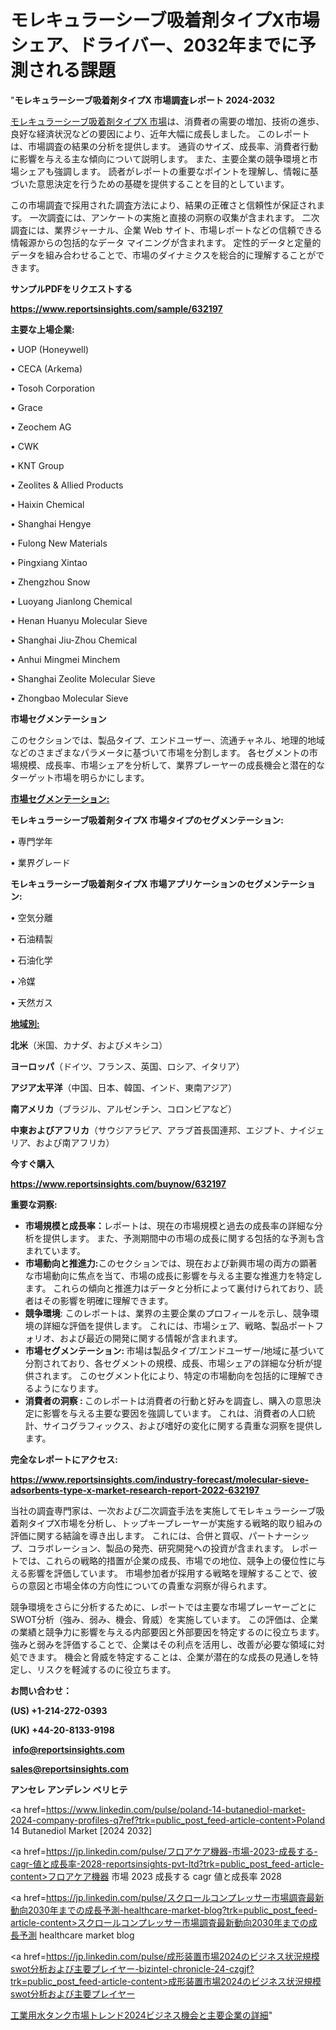 # モレキュラーシーブ吸着剤タイプX市場シェア、ドライバー、2032年までに予測される課題

"<strong>モレキュラーシーブ吸着剤タイプX 市場調査レポート 2024-2032</strong>

<a href=https://www.reportsinsights.com/sample/632197>モレキュラーシーブ吸着剤タイプX 市場</a>は、消費者の需要の増加、技術の進歩、良好な経済状況などの要因により、近年大幅に成長しました。 このレポートは、市場調査の結果の分析を提供します。 通貨のサイズ、成長率、消費者行動に影響を与える主な傾向について説明します。 また、主要企業の競争環境と市場シェアも強調します。 読者がレポートの重要なポイントを理解し、情報に基づいた意思決定を行うための基礎を提供することを目的としています。

この市場調査で採用された調査方法により、結果の正確さと信頼性が保証されます。 一次調査には、アンケートの実施と直接の洞察の収集が含まれます。 二次調査には、業界ジャーナル、企業 Web サイト、市場レポートなどの信頼できる情報源からの包括的なデータ マイニングが含まれます。 定性的データと定量的データを組み合わせることで、市場のダイナミクスを総合的に理解することができます。

<strong><b>サンプルPDFをリクエストする</b></strong>

<a href=https://www.reportsinsights.com/sample/632197><strong><u>https://www.reportsinsights.com/sample/632197</u></strong></a>

<strong>主要な上場企業:</strong>

• UOP (Honeywell)

• CECA (Arkema)

• Tosoh Corporation

• Grace

• Zeochem AG

• CWK

• KNT Group

• Zeolites & Allied Products

• Haixin Chemical

• Shanghai Hengye

• Fulong New Materials

• Pingxiang Xintao

• Zhengzhou Snow

• Luoyang Jianlong Chemical

• Henan Huanyu Molecular Sieve

• Shanghai Jiu-Zhou Chemical

• Anhui Mingmei Minchem

• Shanghai Zeolite Molecular Sieve

• Zhongbao Molecular Sieve

<strong>市場セグメンテーション</strong>

このセクションでは、製品タイプ、エンドユーザー、流通チャネル、地理的地域などのさまざまなパラメータに基づいて市場を分割します。 各セグメントの市場規模、成長率、市場シェアを分析して、業界プレーヤーの成長機会と潜在的なターゲット市場を明らかにします。

<strong><u>市場セグメンテーション</u></strong><strong><u>:</u></strong>

<strong>モレキュラーシーブ吸着剤タイプX 市場タイプのセグメンテーション:</strong>

• 専門学年

• 業界グレード

<strong>モレキュラーシーブ吸着剤タイプX 市場アプリケーションのセグメンテーション:</strong>

• 空気分離

• 石油精製

• 石油化学

• 冷媒

• 天然ガス

<strong><u>地域別</u></strong><strong><u>:</u></strong>

<strong>北米</strong>（米国、カナダ、およびメキシコ）

<strong>ヨーロッパ</strong>（ドイツ、フランス、英国、ロシア、イタリア）

<strong>アジア太平洋</strong>（中国、日本、韓国、インド、東南アジア）

<strong>南アメリカ</strong>（ブラジル、アルゼンチン、コロンビアなど）

<strong>中東およびアフリカ</strong>（サウジアラビア、アラブ首長国連邦、エジプト、ナイジェリア、および南アフリカ）

<strong>今すぐ購入</strong>

<a href=https://www.reportsinsights.com/buynow/632197><strong><u>https://www.reportsinsights.com/buynow/632197</u></strong></a>

<strong>重要な洞察:</strong>
<ul>
  <li><strong>市場規模と成長率：</strong>レポートは、現在の市場規模と過去の成長率の詳細な分析を提供します。 また、予測期間中の市場の成長に関する包括的な予測も含まれています。</li>
  <li><strong>市場動向と推進力:</strong>このセクションでは、現在および新興市場の両方の顕著な市場動向に焦点を当て、市場の成長に影響を与える主要な推進力を特定します。 これらの傾向と推進力はデータと分析によって裏付けられており、読者はその影響を明確に理解できます。</li>
  <li><strong>競争環境</strong>: このレポートは、業界の主要企業のプロフィールを示し、競争環境の詳細な評価を提供します。 これには、市場シェア、戦略、製品ポートフォリオ、および最近の開発に関する情報が含まれます。</li>
  <li><strong>市場セグメンテーション: </strong>市場は製品タイプ/エンドユーザー/地域に基づいて分割されており、各セグメントの規模、成長、市場シェアの詳細な分析が提供されます。 このセグメント化により、特定の市場動向を包括的に理解できるようになります。</li>
  <li><strong>消費者の洞察 : </strong>このレポートは消費者の行動と好みを調査し、購入の意思決定に影響を与える主要な要因を強調しています。 これは、消費者の人口統計、サイコグラフィックス、および嗜好の変化に関する貴重な洞察を提供します。</li>
</ul>
<strong>完全なレポートにアクセス:</strong>

<a href=https://www.reportsinsights.com/industry-forecast/molecular-sieve-adsorbents-type-x-market-research-report-2022-632197><strong><u><b>https://www.reportsinsights.com/industry-forecast/molecular-sieve-adsorbents-type-x-market-research-report-2022-632197</b></u></strong></a>

当社の調査専門家は、一次および二次調査手法を実施してモレキュラーシーブ吸着剤タイプX市場を分析し、トップキープレーヤーが実施する戦略的取り組みの評価に関する結論を導き出します。 これには、合併と買収、パートナーシップ、コラボレーション、製品の発売、研究開発への投資が含まれます。 レポートでは、これらの戦略的措置が企業の成長、市場での地位、競争上の優位性に与える影響を評価しています。 市場参加者が採用する戦略を理解することで、彼らの意図と市場全体の方向性についての貴重な洞察が得られます。

競争環境をさらに分析するために、レポートでは主要な市場プレーヤーごとにSWOT分析（強み、弱み、機会、脅威）を実施しています。 この評価は、企業の業績と競争力に影響を与える内部要因と外部要因を特定するのに役立ちます。 強みと弱みを評価することで、企業はその利点を活用し、改善が必要な領域に対処できます。 機会と脅威を特定することは、企業が潜在的な成長の見通しを特定し、リスクを軽減するのに役立ちます。

<strong>お問い合わせ：</strong>

<strong>(US) +1-214-272-0393</strong>

<strong>(UK) +44-20-8133-9198</strong>

<strong> </strong><a href=info@reportsinsights.com><strong><u>info@reportsinsights.com</u></strong></a>

<a href=sales@reportsinsights.com><strong><u>sales@reportsinsights.com</u></strong></a>

<strong>アンセレ アンデレン ベリヒテ</strong>

<a href=https://www.linkedin.com/pulse/poland-14-butanediol-market-2024-company-profiles-q7ref?trk=public_post_feed-article-content>Poland 14 Butanediol Market [2024 2032]</a>

<a href=https://jp.linkedin.com/pulse/フロアケア機器-市場-2023-成長する-cagr-値と成長率-2028-reportsinsights-pvt-ltd?trk=public_post_feed-article-content>フロアケア機器 市場 2023 成長する cagr 値と成長率 2028</a>

<a href=https://jp.linkedin.com/pulse/スクロールコンプレッサー市場調査最新動向2030年までの成長予測-healthcare-market-blog?trk=public_post_feed-article-content>スクロールコンプレッサー市場調査最新動向2030年までの成長予測 healthcare market blog</a>

<a href=https://jp.linkedin.com/pulse/成形装置市場2024のビジネス状況規模swot分析および主要プレイヤー-bizintel-chronicle-24-czgjf?trk=public_post_feed-article-content>成形装置市場2024のビジネス状況規模swot分析および主要プレイヤー</a>

<a href=https://www.linkedin.com/pulse/工業用水タンク市場トレンド2024ビジネス機会と主要企業の詳細-infopulse-daily-360-qnrpf/>工業用水タンク市場トレンド2024ビジネス機会と主要企業の詳細</a>"
